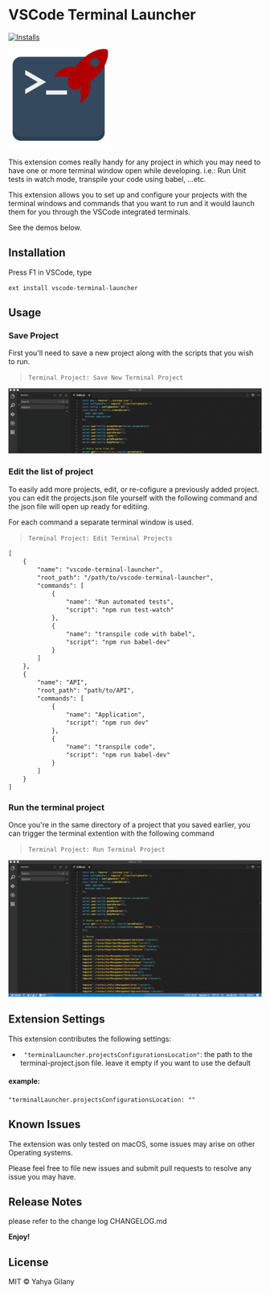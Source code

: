 # VSCode Terminal Launcher
[![Installs](https://vsmarketplacebadge.apphb.com/installs/yahya-gilany.vscode-terminal-launcher.svg
)](https://marketplace.visualstudio.com/items?itemName=yahya-gilany.vscode-terminal-launcher)

![Logo](images/logo200.png)

This extension comes really handy for any project in which you may need to have one or more terminal window open while developing. i.e.: Run Unit tests in watch mode, transpile your code using babel, ...etc.

This extension allows you to set up and configure your projects with the terminal windows and commands that you want to run and it would launch them for you through the VSCode integrated terminals.

See the demos below.


## Installation

Press F1 in VSCode, type 
```
ext install vscode-terminal-launcher
```

## Usage
### Save Project
First you'll need to save a new project along with the scripts that you wish to run. 
> ``` Terminal Project: Save New Terminal Project ```

![Save Project](images/save.gif)

### Edit the list of project
To easily add more projects, edit, or re-cofigure a previously added project. you can edit the projects.json file yourself with the following command and the json file will open up ready for editiing.

For each command a separate terminal window is used.
> ``` Terminal Project: Edit Terminal Projects ```

```
[
	{
		"name": "vscode-terminal-launcher",
		"root_path": "/path/to/vscode-terminal-launcher",
		"commands": [
			{
				"name": "Run automated tests",
				"script": "npm run test-watch"
			},
			{
				"name": "transpile code with babel",
				"script": "npm run babel-dev"
			}
		]
	},
	{
		"name": "API",
		"root_path": "path/to/API",
		"commands": [
			{
				"name": "Application",
				"script": "npm run dev"
			},
			{
				"name": "transpile code",
				"script": "npm run babel-dev"
			}
		]
	}
]
```

### Run the terminal project
Once you're in the same directory of a project that you saved earlier, you can trigger the terminal extention with the following command
>```Terminal Project: Run Terminal Project```

![Run Terminal Project](images/run.gif)

## Extension Settings

This extension contributes the following settings:

* `	"terminalLauncher.projectsConfigurationsLocation"`: the path to the terminal-project.json file. 
leave it empty if you want to use the default
#### example:
`"terminalLauncher.projectsConfigurationsLocation: ""`

## Known Issues

The extension was only tested on macOS, some issues may arise on other Operating systems. 

Please feel free to file new issues and submit pull requests to resolve any issue you may have.

## Release Notes

please refer to the change log CHANGELOG.md

**Enjoy!**

## License

MIT © Yahya Gilany
